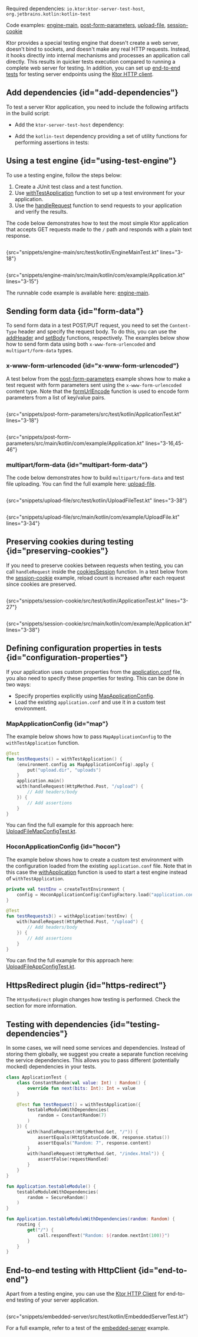 [//]: # (title: Testing)

<microformat>
<p>
Required dependencies: <code>io.ktor:ktor-server-test-host</code>, <code>org.jetbrains.kotlin:kotlin-test</code>
</p>
<p>
Code examples: 
<a href="https://github.com/ktorio/ktor-documentation/tree/main/codeSnippets/snippets/engine-main">engine-main</a>, 
<a href="https://github.com/ktorio/ktor-documentation/tree/main/codeSnippets/snippets/post-form-parameters">post-form-parameters</a>,
<a href="https://github.com/ktorio/ktor-documentation/tree/main/codeSnippets/snippets/upload-file">upload-file</a>,
<a href="https://github.com/ktorio/ktor-documentation/tree/main/codeSnippets/snippets/session-cookie">session-cookie</a>
</p>
</microformat>

Ktor provides a special testing engine that doesn't create a web server, doesn't bind to sockets, and doesn't make any real HTTP requests. Instead, it hooks directly into internal mechanisms and processes an application call directly. This results in quicker tests execution compared to running a complete web server for testing. In addition, you can set up [end-to-end tests](#end-to-end) for testing server endpoints using the [Ktor HTTP client](client.md).


## Add dependencies {id="add-dependencies"}
To test a server Ktor application, you need to include the following artifacts in the build script:
* Add the `ktor-server-test-host` dependency:
   <var name="artifact_name" value="ktor-server-test-host"/>
   <include src="lib.xml" include-id="add_ktor_artifact_testing"/>

* Add the `kotlin-test` dependency providing a set of utility functions for performing assertions in tests:
  <var name="group_id" value="org.jetbrains.kotlin"/>
  <var name="artifact_name" value="kotlin-test"/>
  <var name="version" value="kotlin_version"/>
  <include src="lib.xml" include-id="add_artifact_testing"/>

  

## Using a test engine {id="using-test-engine"}

To use a testing engine, follow the steps below:
1. Create a JUnit test class and a test function.
2. Use [withTestApplication](https://api.ktor.io/ktor-server/ktor-server-test-host/ktor-server-test-host/io.ktor.server.testing/with-test-application.html) function to set up a test environment for your application.
3. Use the [handleRequest](https://api.ktor.io/ktor-server/ktor-server-test-host/ktor-server-test-host/io.ktor.server.testing/handle-request.html) function to send requests to your application and verify the results.

The code below demonstrates how to test the most simple Ktor application that accepts GET requests made to the `/` path and responds with a plain text response.

<tabs>
<tab title="Test">

```kotlin
```
{src="snippets/engine-main/src/test/kotlin/EngineMainTest.kt" lines="3-18"}

</tab>

<tab title="Application">

```kotlin
```
{src="snippets/engine-main/src/main/kotlin/com/example/Application.kt" lines="3-15"}

</tab>
</tabs>

The runnable code example is available here: [engine-main](https://github.com/ktorio/ktor-documentation/tree/main/codeSnippets/snippets/engine-main).


## Sending form data {id="form-data"}

To send form data in a test POST/PUT request, you need to set the `Content-Type` header and specify the request body. To do this, you can use 
 the [addHeader](https://api.ktor.io/ktor-server/ktor-server-test-host/ktor-server-test-host/io.ktor.server.testing/-test-application-request/add-header.html) and [setBody](https://api.ktor.io/ktor-server/ktor-server-test-host/ktor-server-test-host/io.ktor.server.testing/set-body.html) functions, respectively. The examples below show how to send form data using both `x-www-form-urlencoded` and `multipart/form-data` types.

### x-www-form-urlencoded {id="x-www-form-urlencoded"}

A test below from the [post-form-parameters](https://github.com/ktorio/ktor-documentation/tree/main/codeSnippets/snippets/post-form-parameters) example shows how to make a test request with form parameters sent using the `x-www-form-urlencoded` content type. Note that the [formUrlEncode](https://api.ktor.io/ktor-http/ktor-http/io.ktor.http/form-url-encode.html) function is used to encode form parameters from a list of key/value pairs.

<tabs>
<tab title="Test">

```kotlin
```
{src="snippets/post-form-parameters/src/test/kotlin/ApplicationTest.kt" lines="3-18"}

</tab>

<tab title="Application">

```kotlin
```
{src="snippets/post-form-parameters/src/main/kotlin/com/example/Application.kt" lines="3-16,45-46"}

</tab>
</tabs>


### multipart/form-data {id="multipart-form-data"}

The code below demonstrates how to build `multipart/form-data` and test file uploading. You can find the full example here: [upload-file](https://github.com/ktorio/ktor-documentation/tree/main/codeSnippets/snippets/upload-file).

<tabs>
<tab title="Test">

```kotlin
```
{src="snippets/upload-file/src/test/kotlin/UploadFileTest.kt" lines="3-38"}

</tab>

<tab title="Application">

```kotlin
```
{src="snippets/upload-file/src/main/kotlin/com/example/UploadFile.kt" lines="3-34"}

</tab>
</tabs>




## Preserving cookies during testing {id="preserving-cookies"}

If you need to preserve cookies between requests when testing, you can call `handleRequest` inside
 the [cookiesSession](https://api.ktor.io/ktor-server/ktor-server-test-host/ktor-server-test-host/io.ktor.server.testing/cookies-session.html) function. In a test below from the [session-cookie](https://github.com/ktorio/ktor-documentation/tree/main/codeSnippets/snippets/session-cookie) example, reload count is increased after each request since cookies are preserved.


<tabs>
<tab title="Test">

```kotlin
```
{src="snippets/session-cookie/src/test/kotlin/ApplicationTest.kt" lines="3-27"}

</tab>

<tab title="Application">

```kotlin
```
{src="snippets/session-cookie/src/main/kotlin/com/example/Application.kt" lines="3-38"}

</tab>
</tabs>


## Defining configuration properties in tests {id="configuration-properties"}

If your application uses custom properties from the [application.conf](Configurations.xml#hocon-file) file, you also need to specify these properties for testing. This can be done in two ways:
* Specify properties explicitly using [MapApplicationConfig](https://api.ktor.io/ktor-server/ktor-server-core/ktor-server-core/io.ktor.config/-map-application-config/index.html).
* Load the existing `application.conf` and use it in a custom test environment.

### MapApplicationConfig {id="map"}

The example below shows how to pass `MapApplicationConfig` to the `withTestApplication` function.

```kotlin
@Test
fun testRequests() = withTestApplication() {
    (environment.config as MapApplicationConfig).apply {
        put("upload.dir", "uploads")
    }
    application.main()
    with(handleRequest(HttpMethod.Post, "/upload") {
        // Add headers/body
    }) {
        // Add assertions
    }
}
```
You can find the full example for this approach here: [UploadFileMapConfigTest.kt](https://github.com/ktorio/ktor-documentation/tree/main/codeSnippets/snippets/upload-file-testing-config/src/test/kotlin/UploadFileMapConfigTest.kt).

### HoconApplicationConfig {id="hocon"}

The example below shows how to create a custom test environment with the configuration loaded from the existing `application.conf` file. Note that in this case the [withApplication](https://api.ktor.io/ktor-server/ktor-server-test-host/ktor-server-test-host/io.ktor.server.testing/with-application.html) function is used to start a test engine instead of `withTestApplication`.


```kotlin
private val testEnv = createTestEnvironment {
    config = HoconApplicationConfig(ConfigFactory.load("application.conf"))
}

@Test
fun testRequests3() = withApplication(testEnv) {
    with(handleRequest(HttpMethod.Post, "/upload") {
        // Add headers/body
    }) {
        // Add assertions
    }
}
```

You can find the full example for this approach here: [UploadFileAppConfigTest.kt](https://github.com/ktorio/ktor-documentation/tree/main/codeSnippets/snippets/upload-file-testing-config/src/test/kotlin/UploadFileAppConfigTest.kt).


## HttpsRedirect plugin {id="https-redirect"}

The `HttpsRedirect` plugin changes how testing is performed. Check the [](https-redirect.md#testing) section for more information.


## Testing with dependencies {id="testing-dependencies"}
In some cases, we will need some services and dependencies. Instead of storing them globally, we suggest you create a separate function receiving the service dependencies. This allows you to pass different
(potentially mocked) dependencies in your tests.

<tabs>
<tab title="Test">

```kotlin
class ApplicationTest {
    class ConstantRandom(val value: Int) : Random() {
        override fun next(bits: Int): Int = value
    }

    @Test fun testRequest() = withTestApplication({
        testableModuleWithDependencies(
            random = ConstantRandom(7)
        )
    }) {
        with(handleRequest(HttpMethod.Get, "/")) {
            assertEquals(HttpStatusCode.OK, response.status())
            assertEquals("Random: 7", response.content)
        }
        with(handleRequest(HttpMethod.Get, "/index.html")) {
            assertFalse(requestHandled)
        }
    }
}
```

</tab>
<tab title="Application">

```kotlin
fun Application.testableModule() {
    testableModuleWithDependencies(
        random = SecureRandom()
    )
}

fun Application.testableModuleWithDependencies(random: Random) {
    routing {
        get("/") {
            call.respondText("Random: ${random.nextInt(100)}")
        }
    }
}
```

</tab>
</tabs>


## End-to-end testing with HttpClient {id="end-to-end"}
Apart from a testing engine, you can use the [Ktor HTTP Client](client.md) for end-to-end testing of your server application.

```kotlin
```
{src="snippets/embedded-server/src/test/kotlin/EmbeddedServerTest.kt"}

For a full example, refer to a test of the [embedded-server](https://github.com/ktorio/ktor-documentation/tree/main/codeSnippets/snippets/embedded-server) example.